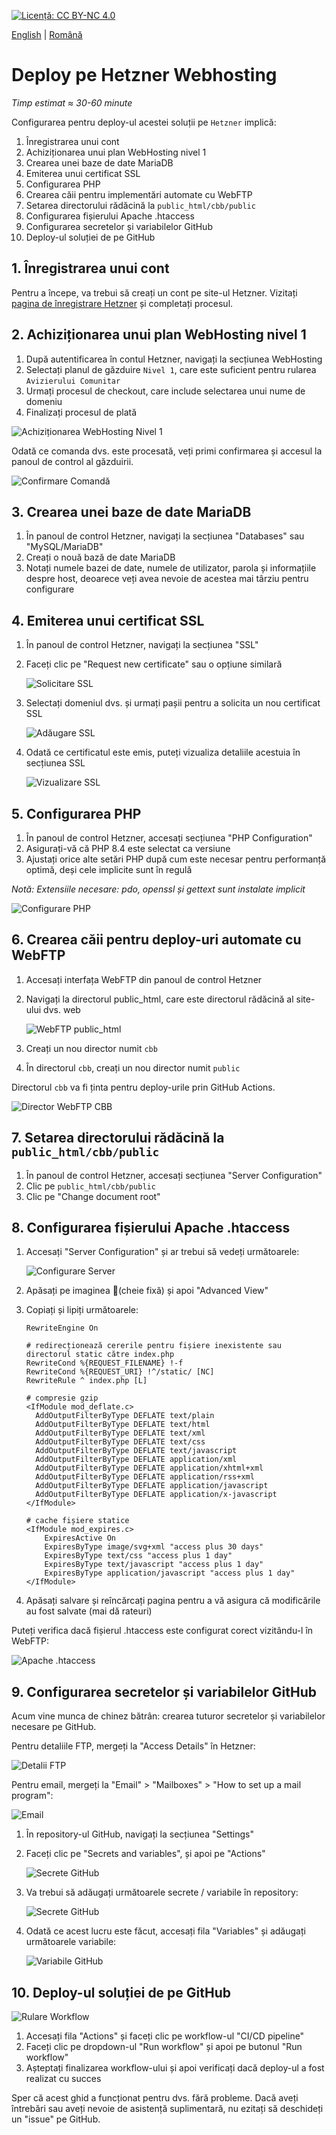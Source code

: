 [![Licență: CC BY-NC 4.0](https://licensebuttons.net/l/by-nc/4.0/80x15.png)](https://creativecommons.org/licenses/by-nc/4.0/)

[English](./HETZNER.md) | [Română](./HETZNER.ro.md)

# Deploy pe Hetzner Webhosting

*Timp estimat ≈ 30-60 minute*

Configurarea pentru deploy-ul acestei soluții pe `Hetzner` implică:

1. Înregistrarea unui cont
2. Achiziționarea unui plan WebHosting nivel 1
3. Crearea unei baze de date MariaDB
4. Emiterea unui certificat SSL
5. Configurarea PHP
6. Crearea căii pentru implementări automate cu WebFTP
7. Setarea directorului rădăcină la `public_html/cbb/public`
8. Configurarea fișierului Apache .htaccess
9. Configurarea secretelor și variabilelor GitHub
10. Deploy-ul soluției de pe GitHub

## 1. Înregistrarea unui cont

Pentru a începe, va trebui să creați un cont pe site-ul Hetzner.
Vizitați [pagina de înregistrare Hetzner](https://accounts.hetzner.com/signUp) și completați procesul.

## 2. Achiziționarea unui plan WebHosting nivel 1

1. După autentificarea în contul Hetzner, navigați la secțiunea WebHosting
2. Selectați planul de găzduire `Nivel 1`, care este suficient pentru rularea `Avizierului Comunitar`
3. Urmați procesul de checkout, care include selectarea unui nume de domeniu
4. Finalizați procesul de plată

![Achiziționarea WebHosting Nivel 1](./images/acquiring.jpg)

Odată ce comanda dvs. este procesată, veți primi confirmarea și accesul la panoul de control al găzduirii.

![Confirmare Comandă](./images/once-acquired.jpg)

## 3. Crearea unei baze de date MariaDB

1. În panoul de control Hetzner, navigați la secțiunea "Databases" sau "MySQL/MariaDB"
2. Creați o nouă bază de date MariaDB
3. Notați numele bazei de date, numele de utilizator, parola și informațiile despre host, deoarece veți avea nevoie de acestea mai târziu pentru configurare

## 4. Emiterea unui certificat SSL

1. În panoul de control Hetzner, navigați la secțiunea "SSL"
2. Faceți clic pe "Request new certificate" sau o opțiune similară

   ![Solicitare SSL](./images/ssl-request.jpg)

3. Selectați domeniul dvs. și urmați pașii pentru a solicita un nou certificat SSL

   ![Adăugare SSL](./images/ssl-add.jpg)

4. Odată ce certificatul este emis, puteți vizualiza detaliile acestuia în secțiunea SSL

   ![Vizualizare SSL](./images/ssl-view.jpg)

## 5. Configurarea PHP

1. În panoul de control Hetzner, accesați secțiunea "PHP Configuration"
2. Asigurați-vă că PHP 8.4 este selectat ca versiune
3. Ajustați orice alte setări PHP după cum este necesar pentru performanță optimă,
   deși cele implicite sunt în regulă

*Notă: Extensiile necesare: pdo, openssl și gettext sunt instalate implicit*

![Configurare PHP](./images/php-configuration.jpg)

## 6. Crearea căii pentru deploy-uri automate cu WebFTP

1. Accesați interfața WebFTP din panoul de control Hetzner
2. Navigați la directorul public_html, care este directorul rădăcină al site-ului dvs. web

   ![WebFTP public_html](./images/webftp-public_html.jpg)

3. Creați un nou director numit `cbb`
4. În directorul `cbb`, creați un nou director numit `public`

Directorul `cbb` va fi ținta pentru deploy-urile prin GitHub Actions.

![Director WebFTP CBB](./images/webftp-cbb.jpg)

## 7. Setarea directorului rădăcină la `public_html/cbb/public`

1. În panoul de control Hetzner, accesați secțiunea "Server Configuration"
2. Clic pe `public_html/cbb/public`
3. Clic pe "Change document root"

## 8. Configurarea fișierului Apache .htaccess

1. Accesați "Server Configuration" și ar trebui să vedeți următoarele:

   ![Configurare Server](./images/server-configuration.jpg)
   
2. Apăsați pe imaginea 🔧(cheie fixă) și apoi "Advanced View"
3. Copiați și lipiți următoarele:

   ```apacheconf
   RewriteEngine On

   # redirecționează cererile pentru fișiere inexistente sau directorul static către index.php
   RewriteCond %{REQUEST_FILENAME} !-f
   RewriteCond %{REQUEST_URI} !^/static/ [NC]
   RewriteRule ^ index.php [L]
    
   # compresie gzip
   <IfModule mod_deflate.c>
     AddOutputFilterByType DEFLATE text/plain
     AddOutputFilterByType DEFLATE text/html
     AddOutputFilterByType DEFLATE text/xml
     AddOutputFilterByType DEFLATE text/css
     AddOutputFilterByType DEFLATE text/javascript
     AddOutputFilterByType DEFLATE application/xml
     AddOutputFilterByType DEFLATE application/xhtml+xml
     AddOutputFilterByType DEFLATE application/rss+xml
     AddOutputFilterByType DEFLATE application/javascript
     AddOutputFilterByType DEFLATE application/x-javascript
   </IfModule>
    
   # cache fișiere statice
   <IfModule mod_expires.c>
       ExpiresActive On
       ExpiresByType image/svg+xml "access plus 30 days"
       ExpiresByType text/css "access plus 1 day"
       ExpiresByType text/javascript "access plus 1 day"
       ExpiresByType application/javascript "access plus 1 day"
   </IfModule>
   ```

4. Apăsați salvare și reîncărcați pagina pentru a vă asigura că modificările au fost salvate (mai dă rateuri)

Puteți verifica dacă fișierul .htaccess este configurat corect vizitându-l în WebFTP:

![Apache .htaccess](./images/htaccess.jpg)

## 9. Configurarea secretelor și variabilelor GitHub

Acum vine munca de chinez bătrân: crearea tuturor secretelor și variabilelor necesare pe GitHub.

Pentru detaliile FTP, mergeți la "Access Details" în Hetzner:

![Detalii FTP](./images/ftp.jpg)

Pentru email, mergeți la "Email" > "Mailboxes" > "How to set up a mail program":

![Email](./images/mail.jpg)

1. În repository-ul GitHub, navigați la secțiunea "Settings"
2. Faceți clic pe "Secrets and variables", și apoi pe "Actions"

   ![Secrete GitHub](./images/github-secrets-path.jpg)

3. Va trebui să adăugați următoarele secrete / variabile în repository:

   ![Secrete GitHub](./images/github-secrets.jpg)

4. Odată ce acest lucru este făcut, accesați fila "Variables" și adăugați următoarele variabile:

   ![Variabile GitHub](./images/github-variables.jpg)

## 10. Deploy-ul soluției de pe GitHub

![Rulare Workflow](./images/github-trigger.jpg)

1. Accesați fila "Actions" și faceți clic pe workflow-ul "CI/CD pipeline"
2. Faceți clic pe dropdown-ul "Run workflow" și apoi pe butonul "Run workflow"
3. Așteptați finalizarea workflow-ului și apoi verificați dacă deploy-ul a fost realizat cu succes

Sper că acest ghid a funcționat pentru dvs. fără probleme. Dacă aveți întrebări sau aveți nevoie de
asistență suplimentară, nu ezitați să deschideți un "issue" pe GitHub.